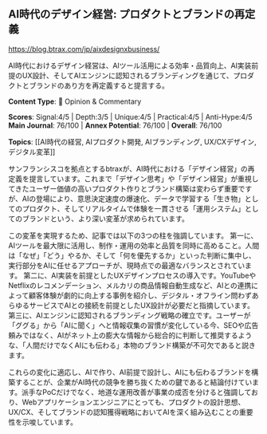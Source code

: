 ## AI時代のデザイン経営: プロダクトとブランドの再定義

https://blog.btrax.com/jp/aixdesignxbusiness/

AI時代におけるデザイン経営は、AIツール活用による効率・品質向上、AI実装前提のUX設計、そしてAIエンジンに認知されるブランディングを通じて、プロダクトとブランドのあり方を再定義すると提言する。

**Content Type**: 💭 Opinion & Commentary

**Scores**: Signal:4/5 | Depth:3/5 | Unique:4/5 | Practical:4/5 | Anti-Hype:4/5
**Main Journal**: 76/100 | **Annex Potential**: 76/100 | **Overall**: 76/100

**Topics**: [[AI時代の経営, AIプロダクト開発, AIブランディング, UX/CXデザイン, デジタル変革]]

サンフランシスコを拠点とするbtraxが、AI時代における「デザイン経営」の再定義を提言しています。これまで「デザイン思考」や「デザイン経営」が重視してきたユーザー価値の高いプロダクト作りとブランド構築は変わらず重要ですが、AIの登場により、意思決定速度の爆速化、データで学習する「生き物」としてのプロダクト、そしてリアルタイムで体験を一貫させる「運用システム」としてのブランドという、より深い変革が求められています。

この変革を実現するため、記事では以下の3つの柱を強調しています。
第一に、AIツールを最大限に活用し、制作・運用の効率と品質を同時に高めること。人間は「なぜ」「どう」やるか、そして「何を優先するか」といった判断に集中し、実行部分をAIに任せるアプローチが、現時点での最適なバランスとされています。
第二に、AI実装を前提としたUXデザインプロセスの導入です。YouTubeやNetflixのレコメンデーション、メルカリの商品情報自動生成など、AIとの連携によって顧客体験が劇的に向上する事例を紹介し、デジタル・オフライン問わずあらゆるサービスでAIとの接続を前提としたUX設計が必要だと指摘しています。
第三に、AIエンジンに認知されるブランディング戦略の確立です。ユーザーが「ググる」から「AIに聞く」へと情報収集の習慣が変化している今、SEOや広告頼みではなく、AIがネット上の膨大な情報から総合的に判断して推奨するような、「人間だけでなくAIにも伝わる」本物のブランド構築が不可欠であると説きます。

これらの変化に適応し、AIで作り、AI前提で設計し、AIにも伝わるブランドを構築することが、企業がAI時代の競争を勝ち抜くための鍵であると結論付けています。派手なPoCだけでなく、地道な運用改善が事業の成否を分けると強調しており、Webアプリケーションエンジニアにとっても、プロダクトの設計思想、UX/CX、そしてブランドの認知獲得戦略においてAIを深く組み込むことの重要性を示唆しています。